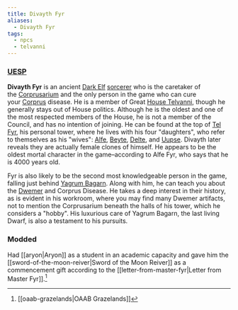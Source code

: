 ```yaml
---
title: Divayth Fyr
aliases:
  - Divayth Fyr
tags:
  - npcs
  - telvanni
---
```

### [UESP](https://en.uesp.net/wiki/Morrowind:Divayth_Fyr)
**Divayth Fyr** is an ancient [Dark Elf](https://en.uesp.net/wiki/Morrowind:Dark_Elf "Morrowind:Dark Elf") [sorcerer](https://en.uesp.net/wiki/Morrowind:Sorcerer "Morrowind:Sorcerer") who is the caretaker of the [Corprusarium](https://en.uesp.net/wiki/Morrowind:Corprusarium "Morrowind:Corprusarium") and the only person in the game who can cure your [Corprus](https://en.uesp.net/wiki/Morrowind:Corprus "Morrowind:Corprus") disease. He is a member of Great [House Telvanni](https://en.uesp.net/wiki/Morrowind:House_Telvanni "Morrowind:House Telvanni"), though he generally stays out of House politics. Although he is the oldest and one of the most respected members of the House, he is not a member of the Council, and has no intention of joining. He can be found at the top of [Tel Fyr](https://en.uesp.net/wiki/Morrowind:Tel_Fyr "Morrowind:Tel Fyr"), his personal tower, where he lives with his four "daughters", who refer to themselves as his "wives": [Alfe](https://en.uesp.net/wiki/Morrowind:Alfe_Fyr "Morrowind:Alfe Fyr"), [Beyte](https://en.uesp.net/wiki/Morrowind:Beyte_Fyr "Morrowind:Beyte Fyr"), [Delte](https://en.uesp.net/wiki/Morrowind:Delte_Fyr "Morrowind:Delte Fyr"), and [Uupse](https://en.uesp.net/wiki/Morrowind:Uupse_Fyr "Morrowind:Uupse Fyr"). Divayth later reveals they are actually female clones of himself. He appears to be the oldest mortal character in the game–according to Alfe Fyr, who says that he is 4000 years old.

Fyr is also likely to be the second most knowledgeable person in the game, falling just behind [Yagrum Bagarn](https://en.uesp.net/wiki/Morrowind:Yagrum_Bagarn "Morrowind:Yagrum Bagarn"). Along with him, he can teach you about the [Dwemer](https://en.uesp.net/wiki/Lore:Dwemer "Lore:Dwemer") and Corprus Disease. He takes a deep interest in their history, as is evident in his workroom, where you may find many Dwemer artifacts, not to mention the Corprusarium beneath the halls of his tower, which he considers a "hobby". His luxurious care of Yagrum Bagarn, the last living Dwarf, is also a testament to his pursuits.
### Modded
Had [[aryon|Aryon]] as a student in an academic capacity and gave him the [[sword-of-the-moon-reiver|Sword of the Moon Reiver]] as a commencement gift according to the [[letter-from-master-fyr|Letter from Master Fyr]].[^1]

[^1]: [[oaab-grazelands|OAAB Grazelands]]